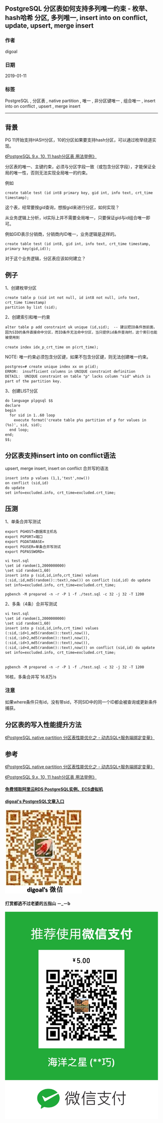 ## PostgreSQL 分区表如何支持多列唯一约束 - 枚举、hash哈希 分区, 多列唯一, insert into on conflict, update, upsert, merge insert  
          
### 作者          
digoal          
          
### 日期          
2019-01-11         
          
### 标签          
PostgreSQL , 分区表 , native partition , 唯一 , 非分区键唯一 , 组合唯一 , insert into on conflict , upsert , merge insert  
          
----          
          
## 背景       
PG 11开始支持HASH分区，10的分区如果要支持hash分区，可以通过枚举绕道实现。  
  
[《PostgreSQL 9.x, 10, 11 hash分区表 用法举例》](../201805/20180524_05.md)    
  
分区表的唯一、主键约束，必须与分区字段一致（或包含分区字段），才能保证全局的唯一性，否则无法实现全局唯一的约束。  
  
例如  
  
```  
create table test (id int8 primary key, gid int, info text, crt_time timestamp);  
```  
  
这个表，经常要按gid查询，想按gid来进行分区，如何实现？  
  
从业务逻辑上分析，id实际上并不需要全局唯一，只要保证gid与id组合唯一即可。  
  
例如GID表示分销商，分销商内ID唯一，业务逻辑是这样的。  
  
```  
create table test (id int8, gid int, info text, crt_time timestamp,   
primary key(gid,id));  
```  
  
对于这个业务逻辑，分区表应该如何建立？  
  
## 例子  
1、创建枚举分区  
  
```  
create table p (sid int not null, id int8 not null, info text, crt_time timestamp)   
partition by list (sid);  
```  
  
  
2、创建索引和唯一约束  
  
```  
alter table p add constraint uk unique (id,sid);  -- 建议把ID条件放前面，因为SID的条件直接命中分区，而ID条件无法命中分区，当只提供id条件查询时，这个索引也能被使用到  
  
create index idx_p_crt_time on p(crt_time);  
```  
  
NOTE:  唯一约束必须包含分区键，如果不包含分区键，则无法创建唯一约束。  
  
```  
postgres=# create unique index xx on p(id);  
ERROR:  insufficient columns in UNIQUE constraint definition  
DETAIL:  UNIQUE constraint on table "p" lacks column "sid" which is part of the partition key.  
```  
  
3、创建LIST分区  
  
  
```  
do language plpgsql $$  
declare  
begin  
  for sid in 1..60 loop  
    execute format('create table p%s partition of p for values in (%s)', sid, sid);    
  end loop;  
end;  
$$;  
```  
  
## 分区表支持insert into on conflict语法  
  
upsert, merge insert, insert on conflict 合并写的语法  
  
```  
insert into p values (1,1,'test',now())   
on conflict (sid,id)   
do update   
set info=excluded.info, crt_time=excluded.crt_time;  
```  
  
## 压测  
1、单条合并写测试  
  
```  
export PGHOST=数据库主机名  
export PGPORT=端口  
export PGDATABASE=  
export PGUSER=单条合并写测试  
export PGPASSWORD=  
```  
  
```  
vi test.sql  
\set id random(1,2000000000)  
\set sid random(1,60)  
insert into p (sid,id,info,crt_time) values (:sid,:id,md5(random()::text),now()) on conflict (sid,id) do update set info=excluded.info, crt_time=excluded.crt_time;  
```  
  
```  
pgbench -M prepared -n -r -P 1 -f ./test.sql -c 32 -j 32 -T 1200  
```  
  
2、多条（4条）合并写测试  
  
```  
vi test.sql  
\set id random(1,2000000000)  
\set sid random(1,60)  
insert into p (sid,id,info,crt_time) values (:sid,:id+1,md5(random()::text),now()),(:sid,:id+2,md5(random()::text),now()),(:sid,:id+3,md5(random()::text),now()),(:sid,:id+4,md5(random()::text),now()) on conflict (sid,id) do update set info=excluded.info, crt_time=excluded.crt_time;  
  
  
pgbench -M prepared -n -r -P 1 -f ./test.sql -c 32 -j 32 -T 1200  
```  
  
16核，多条合并写 16.8万/s  
  
### 注意
如果where条件只有id，没有带sid，不同SID中的同一个ID都会被查询或更新条件捕获。  
  
## 分区表的写入性能提升方法  
[《PostgreSQL native partition 分区表性能优化之 - 动态SQL+服务端绑定变量》](../201901/20190109_01.md)    
  
  
## 参考  
[《PostgreSQL native partition 分区表性能优化之 - 动态SQL+服务端绑定变量》](../201901/20190109_01.md)    
  
[《PostgreSQL 9.x, 10, 11 hash分区表 用法举例》](../201805/20180524_05.md)    
  
  
  
  
  
  
  
  
  
  
  
#### [免费领取阿里云RDS PostgreSQL实例、ECS虚拟机](https://free.aliyun.com/ "57258f76c37864c6e6d23383d05714ea")
  
  
#### [digoal's PostgreSQL文章入口](https://github.com/digoal/blog/blob/master/README.md "22709685feb7cab07d30f30387f0a9ae")
  
  
![digoal's weixin](../pic/digoal_weixin.jpg "f7ad92eeba24523fd47a6e1a0e691b59")
  
  
  
  
  
  
#### 打赏都逃不过老婆的五指山 －_－b  
![wife's weixin ds](../pic/wife_weixin_ds.jpg "acd5cce1a143ef1d6931b1956457bc9f")
  
